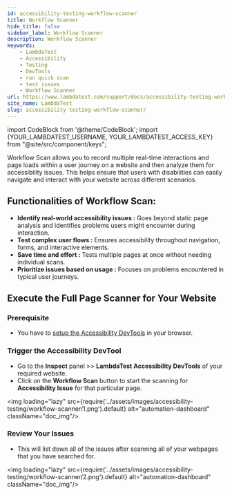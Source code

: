 ```yaml
---
id: accessibility-testing-workflow-scanner
title: Workflow Scanner
hide_title: false
sidebar_label: Workflow Scanner
description: Workflow Scanner
keywords:
    - LambdaTest
    - Accessibility
    - Testing
    - DevTools
    - run quick scan
    - test issues
    - Workflow Scanner
url: https://www.lambdatest.com/support/docs/accessibility-testing-workflow-scanner/
site_name: LambdaTest
slug: accessibility-testing-workflow-scanner/
---
```


import CodeBlock from '@theme/CodeBlock';
import {YOUR_LAMBDATEST_USERNAME, YOUR_LAMBDATEST_ACCESS_KEY} from "@site/src/component/keys";

<script type="application/ld+json"
      dangerouslySetInnerHTML={{ __html: JSON.stringify({
       "@context": "https://schema.org",
        "@type": "BreadcrumbList",
        "itemListElement": [{
          "@type": "ListItem",
          "position": 1,
          "name": "Home",
          "item": "https://www.lambdatest.com"
        },{
          "@type": "ListItem",
          "position": 2,
          "name": "Support",
          "item": "https://www.lambdatest.com/support/docs/"
        },{
          "@type": "ListItem",
          "position": 3,
          "name": "How to run Workflow Scanner",
          "item": "https://www.lambdatest.com/support/docs/accessibility-testing-workflow-scanner/"
        }]
      })
    }}
></script>

Workflow Scan allows you to record multiple real-time interactions and page loads within a user journey on a website and then analyze them for accessibility issues. This helps ensure that users with disabilities can easily navigate and interact with your website across different scenarios.

## Functionalities of Workflow Scan:

- **Identify real-world accessibility issues :** Goes beyond static page analysis and identifies problems users might encounter during interaction.
- **Test complex user flows :** Ensures accessibility throughout navigation, forms, and interactive elements.
- **Save time and effort :** Tests multiple pages at once without needing individual scans.
- **Prioritize issues based on usage :** Focuses on problems encountered in typical user journeys.

## Execute the Full Page Scanner for Your Website

### Prerequisite

- You have to [setup the Accessibility DevTools](/support/docs/accessibility-testing-install-devtools) in your browser.

### Trigger the Accessibility DevTool

- Go to the **Inspect** panel >> **LambdaTest Accessibility DevTools** of your required website.
- Click on the **Workflow Scan** button to start the scanning for **Accessibility Issue** for that particular page.

<img loading="lazy" src={require('../assets/images/accessibility-testing/workflow-scanner/1.png').default} alt="automation-dashboard" className="doc_img"/>

### Review Your Issues

- This will list down all of the issues after scanning all of your webpages that you have searched for.

<img loading="lazy" src={require('../assets/images/accessibility-testing/workflow-scanner/2.png').default} alt="automation-dashboard" className="doc_img"/>